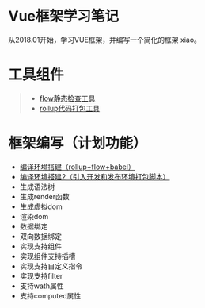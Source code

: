 # Vue框架学习笔记

从2018.01开始，学习VUE框架，并编写一个简化的框架 xiao。


# 工具组件
>* [flow静态检查工具](https://github.com/xwjie/VueStudyNote/tree/master/component-flow)
>* [rollup代码打包工具](https://github.com/xwjie/VueStudyNote/tree/master/component-rollup)


# 框架编写（计划功能）

* [编译环境搭建（rollup+flow+babel）](https://github.com/xwjie/VueStudyNote/issues/1)
* [编译环境搭建2（引入开发和发布环境打包脚本）](https://github.com/xwjie/VueStudyNote/issues/2)
* 生成语法树
* 生成render函数
* 生成虚拟dom
* 渲染dom
* 数据绑定
* 双向数据绑定
* 实现支持组件
* 实现组件支持插槽
* 实现支持自定义指令
* 实现支持filter
* 支持wath属性
* 支持computed属性